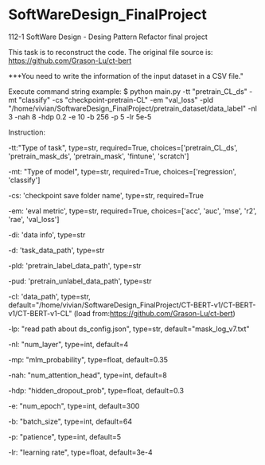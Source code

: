 # SoftWareDesign_FinalProject
112-1 SoftWare Design - Desing Pattern Refactor final project

This task is to reconstruct the code. The original file source is: https://github.com/Grason-Lu/ct-bert

***You need to write the information of the input dataset in a CSV file."

Execute command string example: $ python main.py -tt "pretrain_CL_ds" -mt "classify" -cs "checkpoint-pretrain-CL" -em "val_loss" -pld "/home/vivian/SoftwareDesign_FinalProject/pretrain_dataset/data_label" -nl 3 -nah 8 -hdp 0.2 -e 10 -b 256 -p 5 -lr 5e-5

Instruction:

-tt:"Type of task", type=str, required=True, choices=['pretrain_CL_ds', 'pretrain_mask_ds', 'pretrain_mask', 'fintune', 'scratch']

-mt: "Type of model", type=str, required=True, choices=['regression', 'classify']

-cs: 'checkpoint save folder name', type=str, required=True

-em: 'eval metric', type=str, required=True, choices=['acc', 'auc', 'mse', 'r2', 'rae', 'val_loss']


-di: 'data info', type=str

-d: 'task_data_path', type=str

-pld: 'pretrain_label_data_path', type=str

-pud: 'pretrain_unlabel_data_path', type=str


-cl: 'data_path', type=str, default="/home/vivian/SoftwareDesign_FinalProject/CT-BERT-v1/CT-BERT-v1/CT-BERT-v1-CL" (load from:https://github.com/Grason-Lu/ct-bert)

-lp: "read path about ds_config.json", type=str, default="mask_log_v7.txt"

-nl: "num_layer", type=int, default=4

-mp: "mlm_probability", type=float, default=0.35

-nah: "num_attention_head", type=int, default=8

-hdp: "hidden_dropout_prob", type=float, default=0.3

-e: "num_epoch", type=int, default=300

-b: "batch_size", type=int, default=64

-p: "patience", type=int, default=5

-lr: "learning rate", type=float, default=3e-4
